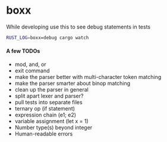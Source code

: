 # boxx

While developing use this to see debug statements in tests
```sh
RUST_LOG=boxx=debug cargo watch
```

#### A few TODOs
* mod, and, or
* exit command
* make the parser better with multi-character token matching
* make the parser smarter about binop matching
* clean up the parser in general
* split apart lexer and parser?
* pull tests into separate files
* ternary op (if statement)
* expression chain (e1; e2)
* variable assignment (let x = 1)
* Number type(s) beyond integer
* Human-readable errors
